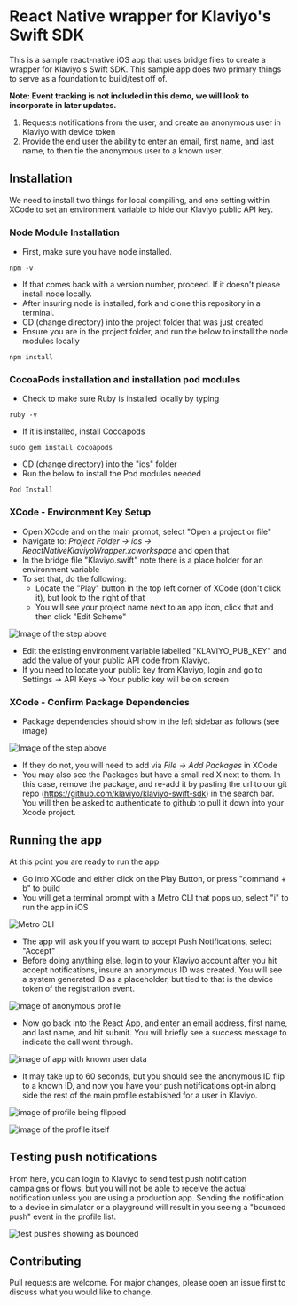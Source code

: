 # React Native wrapper for Klaviyo's Swift SDK

This is a sample react-native iOS app that uses bridge files to create a wrapper for Klaviyo's Swift SDK.  This sample app does two primary things to serve as a foundation to build/test off of. 

**Note: Event tracking is not included in this demo, we will look to incorporate in later updates.**

1) Requests notifications from the user, and create an anonymous user in Klaviyo with device token
2) Provide the end user the ability to enter an email, first name, and last name, to then tie the anonymous user to a known user. 


## Installation

We need to install two things for local compiling, and one setting within XCode to set an environment variable to hide our Klaviyo public API key. 

### Node Module Installation

- First, make sure you have node installed. 
```
npm -v
```
- If that comes back with a version number, proceed. If it doesn't please install node locally.
- After insuring node is installed, fork and clone this repository in a terminal. 
- CD (change directory) into the project folder that was just created 
- Ensure you are in the project folder, and run the below to install the node modules locally 

```
npm install
```

### CocoaPods installation and installation pod modules 
- Check to make sure Ruby is installed locally by typing 

```
ruby -v
```
- If it is installed, install Cocoapods 

```
sudo gem install cocoapods
```

- CD (change directory) into the "ios" folder
- Run the below to install the Pod modules needed 

```
Pod Install
```
### XCode - Environment Key Setup
- Open XCode and on the main prompt, select "Open a project or file"
- Navigate to: _Project Folder -> ios -> ReactNativeKlaviyoWrapper.xcworkspace_ and open that
- In the bridge file "Klaviyo.swift" note there is a place holder for an environment variable 
- To set that, do the following: 
   - Locate the "Play" button in the top left corner of XCode (don't click it), but look to the right of that 
   - You will see your project name next to an app icon, click that and then click "Edit Scheme"

![Image of the step above](https://lh3.googleusercontent.com/u/0/drive-viewer/AITFw-wxbYY0_cUxvYkeyO7zQ_GaY_C99n0CeYesQCPTvUHxAzGegyWslPJUVGlk16i-dZx4lhy7EGKA3Od1pRTV_ZDUWpE9Sg=w3456-h1814)
   - Edit the existing environment variable labelled "KLAVIYO_PUB_KEY" and add the value of your public API code from Klaviyo.  
   - If you need to locate your public key from Klaviyo, login and go to Settings -> API Keys -> Your public key will be on screen 

### XCode - Confirm Package Dependencies
- Package dependencies should show in the left sidebar as follows (see image)

![Image of the step above](https://lh3.googleusercontent.com/u/0/drive-viewer/AITFw-y9Evd0iCINVnpHhmYyBU8wz6f_WVWcO6_FAQpyK_y0mpkoURQOemJClY5CJ1dU51-_-Cw7dR-m8JD3fe-h3yIbzEvR=w3456-h1814)

- If they do not, you will need to add via _File -> Add Packages_ in XCode
- You may also see the Packages but have a small red X next to them.  In this case, remove the package, and re-add it by pasting the url to our git repo (https://github.com/klaviyo/klaviyo-swift-sdk) in the search bar.  You will then be asked to authenticate to github to pull it down into your Xcode project.


## Running the app 
At this point you are ready to run the app. 

- Go into XCode and either click on the Play Button, or press "command + b" to build 
- You will get a terminal prompt with a Metro CLI that pops up, select "i" to run the app in iOS

![Metro CLI](https://lh3.googleusercontent.com/u/0/drive-viewer/AITFw-wekquXg_kpg016PiyDBP1p3msJ8KOEsFkyxJguJzDRnP_DxdGY7Tyfu-YsL0d2FigZbgmBl3jDSYNpxubh5Eu93MZeOQ=w3456-h1814)

- The app will ask you if you want to accept Push Notifications, select "Accept"
- Before doing anything else, login to your Klaviyo account after you hit accept notifications, insure an anonymous ID was created. You will see a system generated ID as a placeholder, but tied to that is the device token of the registration event. 

![image of anonymous profile](https://lh3.googleusercontent.com/u/0/drive-viewer/AITFw-y_VM0CqbrXr35n1KKJNz-JmIb4Ivv1LWmDWJ46Gh_GIOIq8mU9eD_4cBAVdk9JFdcpmN6JrrPTMS-puMEo9lK4YLmp1w=w3456-h1814)

- Now go back into the React App, and enter an email address, first name, and last name, and hit submit. You will briefly see a success message to indicate the call went through.

![image of app with known user data](https://lh3.googleusercontent.com/u/0/drive-viewer/AITFw-yO1jTpAYD6Ni88FbmbrzSanoUAjG3l4cL8MudGCbpgGwyMDF4aFOhWMKURtqJzARstn8kyUHnjq9tRlQHH1aGGZ6uA0A=w3456-h1814)

- It may take up to 60 seconds, but you should see the anonymous ID flip to a known ID, and now you have your push notifications opt-in along side the rest of the main profile established for a user in Klaviyo. 

![image of profile being flipped](https://lh3.googleusercontent.com/u/0/drive-viewer/AITFw-zyrtaq4fUhBkbpc0zDWM-mo15-gswShnLDLIszZ5_Wl0-A4VdrGnt0naMbGwX57WMvx8qevtaGE6jjBEZbwKbONxA2UQ=w3456-h1814)

![image of the profile itself](https://lh3.googleusercontent.com/u/0/drive-viewer/AITFw-zfSZSxebOaFlUQb2b7pF7K6yXIYztKb8OEr-fD2p47ot_u0LVMKDqS9RS2JTSzc-sPNIEVeI0lxzf5rJM002lNP9zD=w3456-h1814)

## Testing push notifications 
From here, you can login to Klaviyo to send test push notification campaigns or flows, but you will not be able to receive the actual notification unless you are using a production app. Sending the notification to a device in simulator or a playground will result in you seeing a "bounced push" event in the profile list. 

![test pushes showing as bounced](https://lh3.googleusercontent.com/u/0/drive-viewer/AITFw-zA3BZ06ZOj68flFXwz_xkTtCnaNghFP62cC5ZuDcs5CHaPJOIRyGcilezehpYQhI7MQ3fDAm7Gz_o0sOGeTsjAVfX7=w3456-h1814)

## Contributing

Pull requests are welcome. For major changes, please open an issue first
to discuss what you would like to change.
